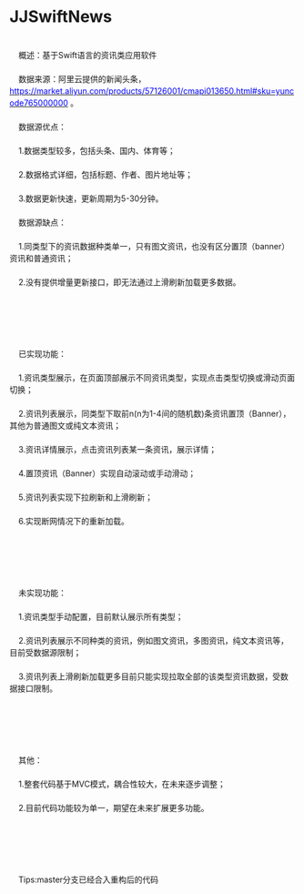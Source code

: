 # JJSwiftNews
<div yne-bulb-block="paragraph" style="white-space: pre-wrap; line-height: 1.5; font-size: 14px;">
	概述：基于Swift语言的资讯类应用软件
</div>
<div yne-bulb-block="paragraph" style="white-space: pre-wrap; line-height: 1.5; font-size: 14px;">
	数据来源：阿里云提供的新闻头条，<a href="https://market.aliyun.com/products/57126001/cmapi013650.html#sku=yuncode765000000"><span style="color: rgb(0, 0, 255);">https://market.aliyun.com/products/57126001/cmapi013650.html#sku=yuncode765000000</span></a> 。
</div>
<div yne-bulb-block="paragraph" style="white-space: pre-wrap; line-height: 1.5; font-size: 14px;">
	数据源优点：
</div>
<div yne-bulb-block="paragraph" style="white-space: pre-wrap; line-height: 1.5; font-size: 14px;">
	1.数据类型较多，包括头条、国内、体育等；
</div>
<div yne-bulb-block="paragraph" style="white-space: pre-wrap; line-height: 1.5; font-size: 14px;">
	2.数据格式详细，包括标题、作者、图片地址等；
</div>
<div yne-bulb-block="paragraph" style="white-space: pre-wrap; line-height: 1.5; font-size: 14px;">
	3.数据更新快速，更新周期为5-30分钟。
</div>
<div yne-bulb-block="paragraph" style="white-space: pre-wrap; line-height: 1.5; font-size: 14px;">
	数据源缺点：
</div>
<div yne-bulb-block="paragraph" style="white-space: pre-wrap; line-height: 1.5; font-size: 14px;">
	1.同类型下的资讯数据种类单一，只有图文资讯，也没有区分置顶（banner）资讯和普通资讯；
</div>
<div yne-bulb-block="paragraph" style="white-space: pre-wrap; line-height: 1.5; font-size: 14px;">
	2.没有提供增量更新接口，即无法通过上滑刷新加载更多数据。
</div>
<div yne-bulb-block="paragraph" style="white-space: pre-wrap; line-height: 1.5; font-size: 14px;">
	<br />
	
</div>
<div yne-bulb-block="paragraph" style="white-space: pre-wrap; line-height: 1.5; font-size: 14px;">
	已实现功能：
</div>
<div yne-bulb-block="paragraph" style="white-space: pre-wrap; line-height: 1.5; font-size: 14px;">
	1.资讯类型展示，在页面顶部展示不同资讯类型，实现点击类型切换或滑动页面切换；
</div>
<div yne-bulb-block="paragraph" style="white-space: pre-wrap; line-height: 1.5; font-size: 14px;">
	2.资讯列表展示，同类型下取前n(n为1-4间的随机数)条资讯置顶（Banner），其他为普通图文或纯文本资讯；
</div>
<div yne-bulb-block="paragraph" style="white-space: pre-wrap; line-height: 1.5; font-size: 14px;">
	3.资讯详情展示，点击资讯列表某一条资讯，展示详情；
</div>
<div yne-bulb-block="paragraph" style="white-space: pre-wrap; line-height: 1.5; font-size: 14px;">
	4.置顶资讯（Banner）实现自动滚动或手动滑动；
</div>
<div yne-bulb-block="paragraph" style="white-space: pre-wrap; line-height: 1.5; font-size: 14px;">
	5.资讯列表实现下拉刷新和上滑刷新；
</div>
<div yne-bulb-block="paragraph" style="white-space: pre-wrap; line-height: 1.5; font-size: 14px;">
	6.实现断网情况下的重新加载。
</div>
<div yne-bulb-block="paragraph" style="white-space: pre-wrap; line-height: 1.5; font-size: 14px;">
	<br />
	
</div>
<div yne-bulb-block="paragraph" style="white-space: pre-wrap; line-height: 1.5; font-size: 14px;">
	未实现功能：
</div>
<div yne-bulb-block="paragraph" style="white-space: pre-wrap; line-height: 1.5; font-size: 14px;">
	1.资讯类型手动配置，目前默认展示所有类型；
</div>
<div yne-bulb-block="paragraph" style="white-space: pre-wrap; line-height: 1.5; font-size: 14px;">
	2.资讯列表展示不同种类的资讯，例如图文资讯，多图资讯，纯文本资讯等，目前受数据源限制；
</div>
<div yne-bulb-block="paragraph" style="white-space: pre-wrap; line-height: 1.5; font-size: 14px;">
	3.资讯列表上滑刷新加载更多目前只能实现拉取全部的该类型资讯数据，受数据接口限制。
</div>
<div yne-bulb-block="paragraph" style="white-space: pre-wrap; line-height: 1.5; font-size: 14px;">
	<br />
	
</div>
<div yne-bulb-block="paragraph" style="white-space: pre-wrap; line-height: 1.5; font-size: 14px;">
	其他：
</div>
<div yne-bulb-block="paragraph" style="white-space: pre-wrap; line-height: 1.5; font-size: 14px;">
	1.整套代码基于MVC模式，耦合性较大，在未来逐步调整；
</div>
<div yne-bulb-block="paragraph" style="white-space: pre-wrap; line-height: 1.5; font-size: 14px;">
	2.目前代码功能较为单一，期望在未来扩展更多功能。
</div>
<div yne-bulb-block="paragraph" style="white-space: pre-wrap; line-height: 1.5; font-size: 14px;">
	<br />
	
</div>

<div yne-bulb-block="paragraph" style="white-space: pre-wrap; line-height: 1.5; font-size: 14px;">
	Tips:master分支已经合入重构后的代码
</div>

